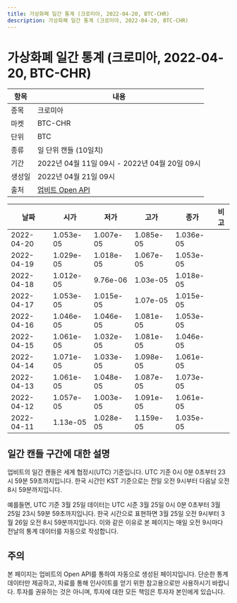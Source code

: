 ```yaml
---
title: 가상화폐 일간 통계 (크로미아, 2022-04-20, BTC-CHR)
description: 가상화폐 일간 통계 (크로미아, 2022-04-20, BTC-CHR)
---
```



가상화폐 일간 통계 (크로미아, 2022-04-20, BTC-CHR)
===

|항목|내용|
|--|--|
|종목|크로미아|
|마켓|BTC-CHR|
|단위|BTC|
|종류|일 단위 캔들 (10일치)|
|기간|2022년 04월 11일 09시 - 2022년 04월 20일 09시|
|생성일|2022년 04월 21일 09시|
|출처|[업비트 Open API](https://docs.upbit.com)|


|날짜|시가|저가|고가|종가|비고|
|--|--|--|--|--|--|
|2022-04-20|1.053e-05|1.007e-05|1.085e-05|1.036e-05|    |
|2022-04-19|1.029e-05|1.018e-05|1.067e-05|1.053e-05|    |
|2022-04-18|1.012e-05|9.76e-06|1.03e-05|1.018e-05|    |
|2022-04-17|1.053e-05|1.015e-05|1.07e-05|1.015e-05|    |
|2022-04-16|1.046e-05|1.046e-05|1.081e-05|1.053e-05|    |
|2022-04-15|1.061e-05|1.032e-05|1.081e-05|1.046e-05|    |
|2022-04-14|1.071e-05|1.033e-05|1.098e-05|1.061e-05|    |
|2022-04-13|1.061e-05|1.048e-05|1.087e-05|1.073e-05|    |
|2022-04-12|1.057e-05|1.003e-05|1.091e-05|1.061e-05|    |
|2022-04-11|1.13e-05|1.028e-05|1.159e-05|1.035e-05|    |


일간 캔들 구간에 대한 설명
---


업비트의 일간 캔들은 세계 협정시(UTC) 기준입니다. 
UTC 기준 0시 0분 0초부터 23시 59분 59초까지입니다. 
한국 시간인 KST 기준으로는 전일 오전 9시부터 다음날 오전 8시 59분까지입니다. 


예를들면, UTC 기준 3월 25일 데이터는 UTC 시준 3월 25일 0시 0분 0초부터 3월 25일 23시 59분 59초까지입니다. 
한국 시간으로 표현하면 3월 25일 오전 9시부터 3월 26일 오전 8시 59분까지입니다. 
이와 같은 이유로 본 페이지는 매일 오전 9시마다 전날의 통계 데이터를 자동으로 작성합니다. 


주의
---


본 페이지는 업비트의 Open API를 통하여 자동으로 생성된 페이지입니다. 
단순한 통계 데이터만 제공하고, 자료를 통해 인사이트를 얻기 위한 참고용으로만 사용하시기 바랍니다. 
투자를 권유하는 것은 아니며, 투자에 대한 모든 책임은 투자자 본인에게 있습니다. 
